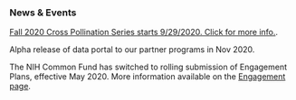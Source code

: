 ### News & Events
<p><a href="https://docs.google.com/spreadsheets/d/1hQAeOLkivUZZnwZ_KxfGw3neezMaWbrPk9nnFiKfQGA/edit#gid=1089477257/">Fall 2020 Cross Pollination Series starts 9/29/2020. Click for more info.</a>.</p>
<p>Alpha release of data portal to our partner programs in Nov 2020.</p>
<p>The NIH Common Fund has switched to rolling submission of Engagement Plans, effective May 2020. More information available on the <a href="https://www.nih-cfde.org/engagement/">Engagement page</a>.</p>
